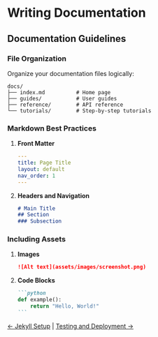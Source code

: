 # Writing Documentation
<!-- writing-docs.md -->

## Documentation Guidelines

### File Organization

Organize your documentation files logically:
```
docs/
├── index.md          # Home page
├── guides/           # User guides
├── reference/        # API reference
└── tutorials/        # Step-by-step tutorials
```

### Markdown Best Practices

1. **Front Matter**
   ```yaml
   ---
   title: Page Title
   layout: default
   nav_order: 1
   ---
   ```

2. **Headers and Navigation**
   ```markdown
   # Main Title
   ## Section
   ### Subsection
   ```

### Including Assets

1. **Images**
   ```markdown
   ![Alt text](assets/images/screenshot.png)
   ```

2. **Code Blocks**
   ````markdown
   ```python
   def example():
       return "Hello, World!"
   ```
   ````

[← Jekyll Setup](jekyll-setup.md) | [Testing and Deployment →](testing-deployment.md)